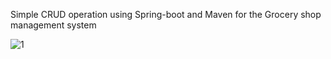 Simple CRUD operation using Spring-boot and Maven for the Grocery shop management system

![1](https://user-images.githubusercontent.com/86566770/219939400-a775aa2c-2141-4c80-9aeb-5cf52bced20d.png)

